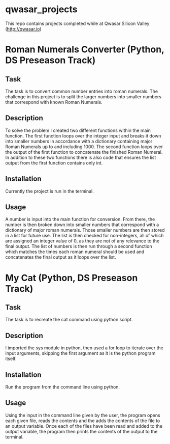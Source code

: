 # qwasar_projects
This repo contains projects completed while at Qwasar Silicon Valley (http://qwasar.io) 

# Roman Numerals Converter (Python, DS Preseason Track)

## Task
The task is to convert common number entries into roman numerals. The challenge in this project is to split the larger numbers into smaller numbers that correspond with known Roman Numerals.

## Description
To solve the problem I created two different functions within the main function. 
The first function loops over the integer input and breaks it down into smaller numbers in accordance with a dictionary containing major Roman Numerals up to and including 1000.
The second function loops over the output of the first function to concatenate the finished Roman Numeral. 
In addition to these two functions there is also code that ensures the list output from the first function contains only int. 

## Installation
Currently the project is run in the terminal. 

## Usage
A number is input into the main function for conversion. From there, the number is then broken down into smaller numbers that correspond with a dictionary of major roman numerals.
Those smaller numbers are then stored in a list for future use. The list is then checked for non-integers, all of which are assigned an integer value of 0, as they are not of any relevance to the final output.
The list of numbers is then run through a second function which matches the times each roman numeral should be used and concatenates the final output as it loops over the list. 
  
# My Cat (Python, DS Preseason Track)

## Task
The task is to recreate the cat command using python script.

## Description
I imported the sys module in python, then used a for loop to iterate over the input arguments, skipping the first argument as it is the python program itself.


## Installation
Run the program from the command line using python.

## Usage
Using the input in the command line given by the user, the program opens each given file, reads the contents and the adds the contents of the file to an output variable. 
Once each of the files have been read and added to the output variable, the program then prints the contents of the output to the terminal. 

